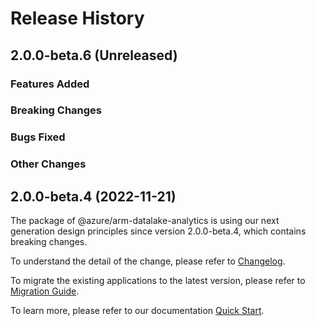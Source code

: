 # Release History

## 2.0.0-beta.6 (Unreleased)

### Features Added

### Breaking Changes

### Bugs Fixed

### Other Changes

## 2.0.0-beta.4 (2022-11-21)

The package of @azure/arm-datalake-analytics is using our next generation design principles since version 2.0.0-beta.4, which contains breaking changes.

To understand the detail of the change, please refer to [Changelog](https://aka.ms/js-track2-changelog).

To migrate the existing applications to the latest version, please refer to [Migration Guide](https://aka.ms/js-track2-migration-guide).

To learn more, please refer to our documentation [Quick Start](https://aka.ms/azsdk/js/mgmt/quickstart ).
